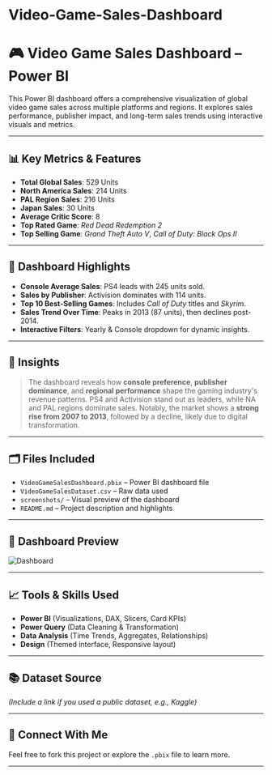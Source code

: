 # Video-Game-Sales-Dashboard
# 🎮 Video Game Sales Dashboard – Power BI

This Power BI dashboard offers a comprehensive visualization of global video game sales across multiple platforms and regions. It explores sales performance, publisher impact, and long-term sales trends using interactive visuals and metrics.

---

## 📊 Key Metrics & Features

- **Total Global Sales**: 529 Units
- **North America Sales**: 214 Units
- **PAL Region Sales**: 216 Units
- **Japan Sales**: 30 Units
- **Average Critic Score**: 8
- **Top Rated Game**: *Red Dead Redemption 2*
- **Top Selling Game**: *Grand Theft Auto V*, *Call of Duty: Black Ops II*

---

## 📌 Dashboard Highlights

- **Console Average Sales**: PS4 leads with 245 units sold.
- **Sales by Publisher**: Activision dominates with 114 units.
- **Top 10 Best-Selling Games**: Includes *Call of Duty* titles and *Skyrim*.
- **Sales Trend Over Time**: Peaks in 2013 (87 units), then declines post-2014.
- **Interactive Filters**: Yearly & Console dropdown for dynamic insights.

---

## 📍 Insights

> The dashboard reveals how **console preference**, **publisher dominance**, and **regional performance** shape the gaming industry's revenue patterns. PS4 and Activision stand out as leaders, while NA and PAL regions dominate sales. Notably, the market shows a **strong rise from 2007 to 2013**, followed by a decline, likely due to digital transformation.

---

## 🗂️ Files Included

- `VideoGameSalesDashboard.pbix` – Power BI dashboard file  
- `VideoGameSalesDataset.csv` – Raw data used  
- `screenshots/` – Visual preview of the dashboard  
- `README.md` – Project description and highlights  

---

## 📸 Dashboard Preview

![Dashboard]()

---

## 📈 Tools & Skills Used

- **Power BI** (Visualizations, DAX, Slicers, Card KPIs)
- **Power Query** (Data Cleaning & Transformation)
- **Data Analysis** (Time Trends, Aggregates, Relationships)
- **Design** (Themed interface, Responsive layout)

---

## 📚 Dataset Source

*(Include a link if you used a public dataset, e.g., Kaggle)*

---

## 🔗 Connect With Me

Feel free to fork this project or explore the `.pbix` file to learn more.

---
